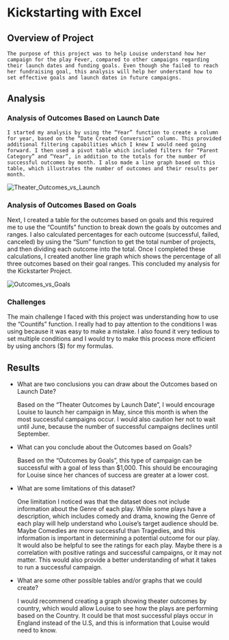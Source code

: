 # Kickstarting with Excel

## Overview of Project

	The purpose of this project was to help Louise understand how her campaign for the play Fever, compared to other campaigns regarding their launch dates and funding goals. Even though she failed to reach her fundraising goal, this analysis will help her understand how to set effective goals and launch dates in future campaigns.


## Analysis

### Analysis of Outcomes Based on Launch Date

	I started my analysis by using the “Year” function to create a column for year, based on the “Date Created Conversion” column. This provided additional filtering capabilities which I knew I would need going forward. I then used a pivot table which included filters for “Parent Category” and “Year”, in addition to the totals for the number of successful outcomes by month. I also made a line graph based on this table, which illustrates the number of outcomes and their results per month. 

![Theater_Outcomes_vs_Launch](https://user-images.githubusercontent.com/111243284/187776608-97cfb9db-9150-4492-935c-f1a2fc78fb0e.png)



### Analysis of Outcomes Based on Goals

  Next, I created a table for the outcomes based on goals and this required me to use the “Countifs” function to break down the goals by outcomes and ranges. I also calculated percentages for each outcome (successful, failed, canceled) by using the “Sum” function to get the total number of projects, and then dividing each outcome into the total. Once I completed these calculations, I created another line graph which shows the percentage of all three outcomes based on their goal ranges. This concluded my analysis for the Kickstarter Project.

![Outcomes_vs_Goals](https://user-images.githubusercontent.com/111243284/187777151-06ff3f83-5d89-4db3-8965-15f9ae346c26.png)



### Challenges

The main challenge I faced with this project was understanding how to use the “Countifs” function. I really had to pay attention to the conditions I was using because it was easy to make a mistake. I also found it very tedious to set multiple conditions and I would try to make this process more efficient by using anchors ($) for my formulas.


## Results

- What are two conclusions you can draw about the Outcomes based on Launch Date?

	Based on the “Theater Outcomes by Launch Date”, I would encourage Louise to launch her campaign in May, since this month is when the most successful campaigns occur. I would also caution her not to wait until June, because the number of successful campaigns declines until September.

- What can you conclude about the Outcomes based on Goals?

	Based on the “Outcomes by Goals”, this type of campaign can be successful with a goal of less than $1,000. This should be encouraging for Louise since her chances of success are greater at a lower cost.

- What are some limitations of this dataset?

	One limitation I noticed was that the dataset does not include information about the Genre of each play. While some plays have a description, which includes comedy and drama, knowing the Genre of each play will help understand who Louise’s target audience should be. Maybe Comedies are more successful than Tragedies, and this information is important in determining a potential outcome for our play. It would also be helpful to see the ratings for each play. Maybe there is a correlation with positive ratings and successful campaigns, or it may not matter. This would also provide a better understanding of what it takes to run a successful campaign.

- What are some other possible tables and/or graphs that we could create?

	I would recommend creating a graph showing theater outcomes by country, which would allow Louise to see how the plays are performing based on the Country. It could be that most successful plays occur in England instead of the U.S, and this is information that Louise would need to know. 
